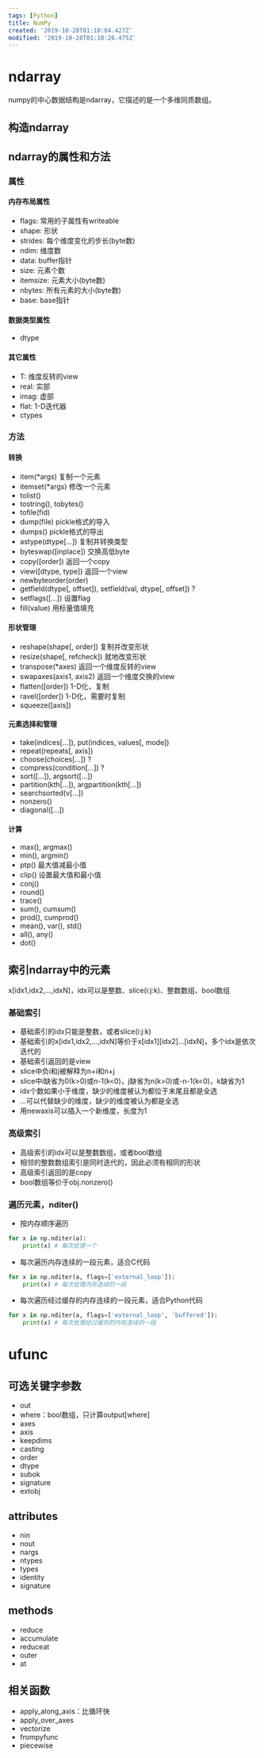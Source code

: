 ```yaml
---
tags: [Python]
title: NumPy
created: '2019-10-28T01:10:04.427Z'
modified: '2019-10-28T01:10:26.475Z'
---
```


# ndarray

numpy的中心数据结构是ndarray，它描述的是一个多维同质数组。
## 构造ndarray

## ndarray的属性和方法

### 属性

#### 内存布局属性

* flags: 常用的子属性有writeable
* shape: 形状
* strides: 每个维度变化的步长(byte数)
* ndim: 维度数
* data: buffer指针
* size: 元素个数
* itemsize: 元素大小(byte数)
* nbytes: 所有元素的大小(byte数)
* base: base指针

#### 数据类型属性

* dtype

#### 其它属性

* T: 维度反转的view
* real: 实部
* imag: 虚部
* flat: 1-D迭代器
* ctypes

### 方法

#### 转换

* item(*args) 复制一个元素
* itemset(*args) 修改一个元素
* tolist()
* tostring(), tobytes()
* tofile(fid)
* dump(file) pickle格式的导入
* dumps() pickle格式的导出
* astype(dtype[...]) 复制并转换类型
* byteswap([inplace]) 交换高低byte
* copy([order]) 返回一个copy
* view([dtype, type]) 返回一个view
* newbyteorder(order)
* getfield(dtype[, offset]), setfield(val, dtype[, offset]) ?
* setflags([...]) 设置flag
* fill(value) 用标量值填充

#### 形状管理

* reshape(shape[, order]) 复制并改变形状
* resize(shape[, refcheck]) 就地改变形状
* transpose(*axes) 返回一个维度反转的view
* swapaxes(axis1, axis2) 返回一个维度交换的view
* flatten([order]) 1-D化，复制
* ravel([order]) 1-D化，需要时复制
* squeeze([axis])

#### 元素选择和管理

* take(indices[...]), put(indices, values[, mode])
* repeat(repeats[, axis])
* choose(choices[...]) ?
* compress(condition[...]) ?
* sort([...]), argsort([...])
* partition(kth[...]), argpartition(kth[...])
* searchsorted(v[...])
* nonzero()
* diagonal([...])

#### 计算

* max(), argmax()
* min(), argmin()
* ptp() 最大值减最小值
* clip() 设置最大值和最小值
* conj()
* round()
* trace()
* sum(), cumsum()
* prod(), cumprod()
* mean(), var(), std()
* all(), any()
* dot()

## 索引ndarray中的元素

x[idx1,idx2,...,idxN]，idx可以是整数、slice(i:j:k)、整数数组、bool数组

### 基础索引

* 基础索引的idx只能是整数，或者slice(i:j:k)
* 基础索引的x[idx1,idx2,...,idxN]等价于x\[idx1][idx2]...[idxN]，多个idx是依次迭代的
* 基础索引返回的是view
* slice中负i和j被解释为n+i和n+j
* slice中i缺省为0(k>0)或n-1(k<0)，j缺省为n(k>0)或-n-1(k<0)，k缺省为1
* idx个数如果小于维度，缺少的维度被认为都位于末尾且都是全选
* ...可以代替缺少的维度，缺少的维度被认为都是全选
* 用newaxis可以插入一个新维度，长度为1

### 高级索引

* 高级索引的idx可以是整数数组，或者bool数组
* 相邻的整数数组索引是同时迭代的，因此必须有相同的形状
* 高级索引返回的是copy
* bool数组等价于obj.nonzero()

### 遍历元素，nditer()

* 按内存顺序遍历

```python
for x in np.nditer(a):
	print(x) # 每次处理一个
```

* 每次遍历内存连续的一段元素，适合C代码

```python
for x in np.nditer(a, flags=['external_loop']):
	print(x) # 每次处理内存连续的一段
```

* 每次遍历经过缓存的内存连续的一段元素，适合Python代码

```python
for x in np.nditer(a, flags=['external_loop', 'buffered']):
	print(x) # 每次处理经过缓存的内存连续的一段
```

# ufunc

## 可选关键字参数

* out
* where：bool数组，只计算output[where]
* axes
* axis
* keepdims
* casting
* order
* dtype
* subok
* signature
* extobj

## attributes

* nin
* nout
* nargs
* ntypes
* types
* identity
* signature

## methods

* reduce
* accumulate
* reduceat
* outer
* at

## 相关函数

* apply_along_axis：比循环快
* apply_over_axes
* vectorize
* frompyfunc
* piecewise
